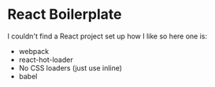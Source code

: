 React Boilerplate
=====================

I couldn't find a React project set up how I like so here one is:


* webpack
* react-hot-loader
* No CSS loaders (just use inline)
* babel
